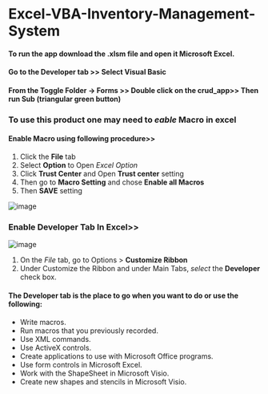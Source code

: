 # Excel-VBA-Inventory-Management-System
#### To run the app download the **.xlsm** file and open it Microsoft Excel. 
#### Go to the **Developer** tab >> Select **Visual Basic** 
#### From the **Toggle Folder** -> Forms >> Double click on the **crud_app**>> Then **run Sub** (triangular green button)
### To use this product one may need to *eable* **Macro** in excel 
#### Enable Macro using following procedure>>
1. Click the **File** tab
2. Select **Option** to Open *Excel Option*
3. Click **Trust Center** and Open **Trust center** setting
4. Then go to **Macro Setting** and chose **Enable all Macros**
5. Then **SAVE** setting

![image](https://user-images.githubusercontent.com/11525956/122429347-848f9f80-cfb4-11eb-99c1-ba0ec81c3869.png)

### Enable Developer Tab In Excel>>
![image](https://user-images.githubusercontent.com/11525956/122431325-2cf23380-cfb6-11eb-8c55-d69c44094f67.png)
1. On the *File* tab, go to Options > **Customize Ribbon**
2. Under Customize the Ribbon and under Main Tabs, *select* the **Developer** check box.

#### The Developer tab is the place to go when you want to do or use the following:
- Write macros.
- Run macros that you previously recorded.
- Use XML commands.
- Use ActiveX controls.
- Create applications to use with Microsoft Office programs.
- Use form controls in Microsoft Excel.
- Work with the ShapeSheet in Microsoft Visio.
- Create new shapes and stencils in Microsoft Visio.
